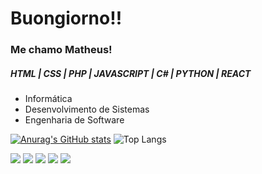 <h1>Buongiorno!!</h1>
<h3>Me chamo Matheus!</h3>
<h5>HTML | CSS | PHP | JAVASCRIPT | C# | PYTHON | REACT </h5>
<div>
  <ul>
    <li>Informática</li>
    <li>Desenvolvimento de Sistemas</li>
    <li>Engenharia de Software</li>
  </ul>
</div>

[![Anurag's GitHub stats](https://github-readme-stats.vercel.app/api?username=matholiveiraa&show_icons=true&theme=shadow_red)](https://github.com/anuraghazra/github-readme-stats)
![Top Langs](https://github-readme-stats.vercel.app/api/top-langs/?username=matholiveiraa&layout=compact&show_icons=true&theme=shadow_red)

<div>
  <a href="https://www.youtube.com/channel/UCicXXi85MXvyKv_WLUooQ1Q" target="_blank"><img src="https://img.shields.io/badge/YouTube-FF0000?style=for-the-badge&logo=youtube&logoColor=white" target="_blank"></a>
  <a href="https://www.instagram.com/_matheusoli999/" target="_blank"><img src="https://img.shields.io/badge/Instagram-E4405F?style=for-the-badge&logo=instagram&logoColor=white" target=_"blank"></a>
  <a href="https://discord.com/users/795355339645648916" target="_blank"><img src="https://img.shields.io/badge/Discord-%235865F2.svg?style=for-the-badge&logo=discord&logoColor=white" target=_"blank"></a>
  <a href="mailto:contatooliveiraamatheus@gmail.com" target="_blank"><img src="https://img.shields.io/badge/Gmail-D14836?style=for-the-badge&logo=gmail&logoColor=white" target=_"blank"></a>
  <a href="https://www.linkedin.com/in/matheus-alves-oliveira-853b32325/" target="_blank"><img src="https://img.shields.io/badge/linkedin-%230077B5.svg?style=for-the-badge&logo=linkedin&logoColor=white" target=_"blank"></a>
  
  
  
</div>
